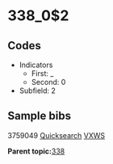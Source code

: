 # 338\_0$2

## Codes

-   Indicators
    -   First: \_
    -   Second: 0
-   Subfield: 2

## Sample bibs

3759049 [Quicksearch](https://search.library.yale.edu/catalog/3759049) [VXWS](http://prodorbis.library.yale.edu:7014/vxws/GetHoldingsService?bibId=3759049)

**Parent topic:**[338](../../tags/338/338.md)

